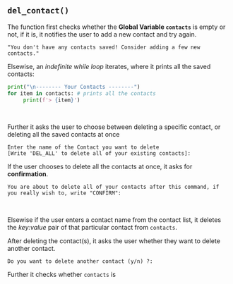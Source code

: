 ## `del_contact()` 

The function first checks whether the **Global Variable `contacts`** is empty or not, if it is, it notifies the user to add a new contact and try again.

```
"You don't have any contacts saved! Consider adding a few new contacts."
```

Elsewise, an _indefinite while loop_ iterates, where it prints all the saved contacts:

```py
print("\n-------- Your Contacts --------")
for item in contacts: # prints all the contacts
     print(f'> {item}')
```

<br> 

Further it asks the user to choose between deleting a specific contact, or deleting all the saved contacts at once

```
Enter the name of the Contact you want to delete
[Write 'DEL_ALL' to delete all of your existing contacts]: 
```
If the user chooses to delete all the contacts at once, it asks for **confirmation**.
```
You are about to delete all of your contacts after this command, if you really wish to, write "CONFIRM":
```
<br>

Elsewise if the user enters a contact name from the contact list, it deletes the *key:value* pair of that particular contact from `contacts`. 

After deleting the contact(s), it asks the user whether they want to delete another contact. 

```
Do you want to delete another contact (y/n) ?:
```

Further it checks whether `contacts` is
